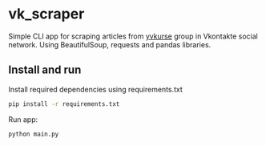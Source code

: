 # vk_scraper
Simple CLI app for scraping articles from [yvkurse](https://vk.com/@yvkurse) group in Vkontakte social network. Using BeautifulSoup, requests and pandas libraries.

## Install and run
Install required dependencies using requirements.txt

```bash
pip install -r requirements.txt
```

Run app:
```bash
python main.py
```
